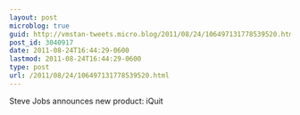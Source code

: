 ```yaml
---
layout: post
microblog: true
guid: http://vmstan-tweets.micro.blog/2011/08/24/106497131778539520.html
post_id: 3040917
date: 2011-08-24T16:44:29-0600
lastmod: 2011-08-24T16:44:29-0600
type: post
url: /2011/08/24/106497131778539520.html
---
```

Steve Jobs announces new product: iQuit
